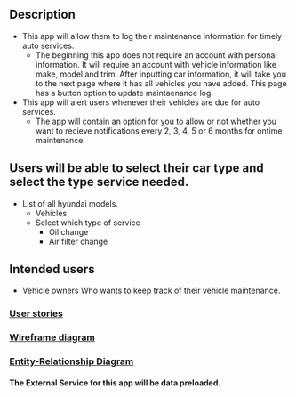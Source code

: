 ## Description
* This app will allow them to log their maintenance information for timely auto services.
	* The beginning this app does not require an account with personal information. It will require an account with vehicle information like make, model and trim. After inputting car information, it will take you to the next page where it has all vehicles you have added. This page has a button option to update maintaenance log.
* This app will alert users whenever their vehicles are due for auto services.
	* The app will contain an option for you to allow or not whether you want to recieve notifications every 2, 3, 4, 5 or 6 months for ontime maintenance. 


## Users will be able to select their car type and select the type service needed. 

* List of all hyundai models. 
	* Vehicles	
	* Select which type of service
		* Oil change
		* Air filter change

## Intended users
* Vehicle owners Who wants to keep track of their vehicle maintenance.

### [User stories](user-stories.md)

### [Wireframe diagram](wireframe.md)

### [Entity-Relationship Diagram](erd.md)

#### The External Service for this app will be data preloaded.






